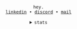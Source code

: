 <div align="center">
  <!--- Inspired from janleigh readmes!! --->
  <samp>
    hey.<br/>
    <a href="https://www.linkedin.com/in/oluwasijibomi-ilesanmi-8504b123a/">linkedin</a> •
    <a href="https://discord.com/users/529714655333974025">discord</a> •
    <a href="mailto:gbemilesanmi@gmail.com">mail</a><br>
  </samp>
  <br>


  <details><summary><samp>stats</samp></summary><br>
    <table>
      <tr>
        <th><img src="https://github-readme-stats.vercel.app/api?username=sijirama&show_icons=true&count_private=true&include_all_commits=true&theme=dark&show_icons=true&layout=compact&bg_color=00000000&border_color=00000000"/><br></th>
        <th><img src="https://github-readme-stats.vercel.app/api/top-langs?username=sijirama&layout=compact&hide=jupyter%20Notebook,Cython,html&langs_count=8&show_icons=true&bg_color=00000000&border_color=00000000"/></th>
      </tr>
    </table>

  </details>

</div>
